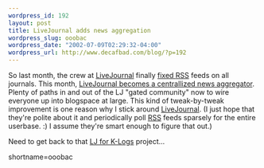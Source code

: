 ```yaml
--- 
wordpress_id: 192
layout: post
title: LiveJournal adds news aggregation
wordpress_slug: ooobac
wordpress_date: "2002-07-09T02:29:32-04:00"
wordpress_url: http://www.decafbad.com/blog/?p=192
---
```

<p>So last month, the crew at <a href="http://www.livejournal.com">LiveJournal</a> finally <a href="http://www.decafbad.com/news_archives/000178.phtml">fixed <a href="http://www.decafbad.com/twiki/bin/view/Main/RSS">RSS</a> feeds on all journals</a>.  This month, <a href="http://www.livejournal.com/talkread.bml?journal=news&amp;itemid=58000&amp;view=2371984#t2371984">LiveJournal becomes a centrallized news aggregator</a>.  Plenty of paths in and out of the LJ "gated community" now to wire everyone up into blogspace at large.  This kind of tweak-by-tweak improvement is one reason why I stick around <a href="http://www.livejournal.com">LiveJournal</a>.  (I just hope that they're polite about it and periodically poll <a href="http://www.decafbad.com/twiki/bin/view/Main/RSS">RSS</a> feeds sparsely for the entire userbase. :)  I assume they're smart enough to figure that out.)  </p>
<p>Need to get back to that <a href="http://www.decafbad.com/news_archives/000203.phtml">LJ for K-Logs</a> project...</p>
<!--more-->
shortname=ooobac
